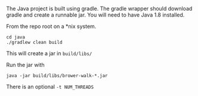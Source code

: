 The Java project is built using gradle. The gradle wrapper should download gradle and create a runnable jar.  You will need to have Java 1.8 installed.

From the repo root on a *nix system.
````
cd java
./gradlew clean build
````

This will create a jar in `build/libs/`

Run the jar with 
```
java -jar build/libs/brower-walk-*.jar
```

There is an optional `-t NUM_THREADS` 




